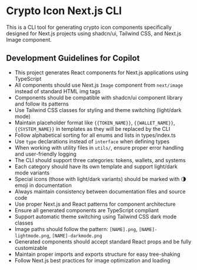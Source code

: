 <!-- Use this file to provide workspace-specific custom instructions to Copilot. For more details, visit https://code.visualstudio.com/docs/copilot/copilot-customization#_use-a-githubcopilotinstructionsmd-file -->

# Crypto Icon Next.js CLI

This is a CLI tool for generating crypto icon components specifically designed for Next.js projects using shadcn/ui, Tailwind CSS, and Next.js Image component.

## Development Guidelines for Copilot

-   This project generates React components for Next.js applications using TypeScript
-   All components should use Next.js `Image` component from `next/image` instead of standard HTML img tags
-   Components should be compatible with shadcn/ui component library and follow its patterns
-   Use Tailwind CSS classes for styling and theme switching (light/dark mode)
-   Maintain placeholder format like `{{TOKEN_NAME}}`, `{{WALLET_NAME}}`, `{{SYSTEM_NAME}}` in templates as they will be replaced by the CLI
-   Follow alphabetical sorting for all enums and lists in types/index.ts
-   Use `type` declarations instead of `interface` when defining types
-   When working with utility files in `utils/`, ensure proper error handling and user-friendly logging
-   The CLI should support three categories: tokens, wallets, and systems
-   Each category should have its own template and support light/dark mode variants
-   Special icons (those with light/dark variants) should be marked with 🌗 emoji in documentation
-   Always maintain consistency between documentation files and source code
-   Use proper Next.js and React patterns for component architecture
-   Ensure all generated components are TypeScript compliant
-   Support automatic theme switching using Tailwind CSS dark mode classes
-   Image paths should follow the pattern: `[NAME].png`, `[NAME]-lightmode.png`, `[NAME]-darkmode.png`
-   Generated components should accept standard React props and be fully customizable
-   Maintain proper imports and exports structure for easy tree-shaking
-   Follow Next.js best practices for image optimization and loading
